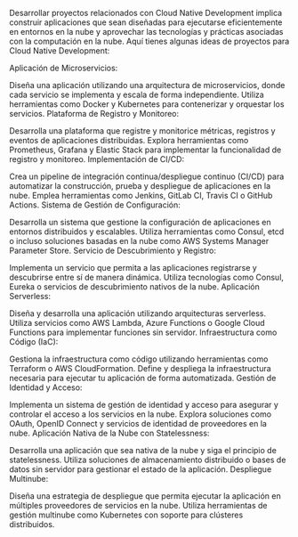 Desarrollar proyectos relacionados con Cloud Native Development implica construir aplicaciones que sean diseñadas para ejecutarse eficientemente en entornos en la nube y aprovechar las tecnologías y prácticas asociadas con la computación en la nube. Aquí tienes algunas ideas de proyectos para Cloud Native Development:

Aplicación de Microservicios:

Diseña una aplicación utilizando una arquitectura de microservicios, donde cada servicio se implementa y escala de forma independiente.
Utiliza herramientas como Docker y Kubernetes para contenerizar y orquestar los servicios.
Plataforma de Registro y Monitoreo:

Desarrolla una plataforma que registre y monitorice métricas, registros y eventos de aplicaciones distribuidas.
Explora herramientas como Prometheus, Grafana y Elastic Stack para implementar la funcionalidad de registro y monitoreo.
Implementación de CI/CD:

Crea un pipeline de integración continua/despliegue continuo (CI/CD) para automatizar la construcción, prueba y despliegue de aplicaciones en la nube.
Emplea herramientas como Jenkins, GitLab CI, Travis CI o GitHub Actions.
Sistema de Gestión de Configuración:

Desarrolla un sistema que gestione la configuración de aplicaciones en entornos distribuidos y escalables.
Utiliza herramientas como Consul, etcd o incluso soluciones basadas en la nube como AWS Systems Manager Parameter Store.
Servicio de Descubrimiento y Registro:

Implementa un servicio que permita a las aplicaciones registrarse y descubrirse entre sí de manera dinámica.
Utiliza tecnologías como Consul, Eureka o servicios de descubrimiento nativos de la nube.
Aplicación Serverless:

Diseña y desarrolla una aplicación utilizando arquitecturas serverless.
Utiliza servicios como AWS Lambda, Azure Functions o Google Cloud Functions para implementar funciones sin servidor.
Infraestructura como Código (IaC):

Gestiona la infraestructura como código utilizando herramientas como Terraform o AWS CloudFormation.
Define y despliega la infraestructura necesaria para ejecutar tu aplicación de forma automatizada.
Gestión de Identidad y Acceso:

Implementa un sistema de gestión de identidad y acceso para asegurar y controlar el acceso a los servicios en la nube.
Explora soluciones como OAuth, OpenID Connect y servicios de identidad de proveedores en la nube.
Aplicación Nativa de la Nube con Statelessness:

Desarrolla una aplicación que sea nativa de la nube y siga el principio de statelessness.
Utiliza soluciones de almacenamiento distribuido o bases de datos sin servidor para gestionar el estado de la aplicación.
Despliegue Multinube:

Diseña una estrategia de despliegue que permita ejecutar la aplicación en múltiples proveedores de servicios en la nube.
Utiliza herramientas de gestión multinube como Kubernetes con soporte para clústeres distribuidos.